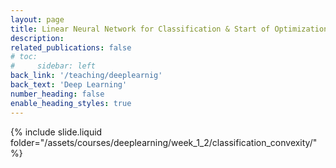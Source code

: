 ```yaml
---
layout: page
title: Linear Neural Network for Classification & Start of Optimization
description: 
related_publications: false
# toc:
#     sidebar: left
back_link: '/teaching/deeplearnig'
back_text: 'Deep Learning'
number_heading: false
enable_heading_styles: true
---
```


{% include slide.liquid folder="/assets/courses/deeplearning/week_1_2/classification_convexity/" %}